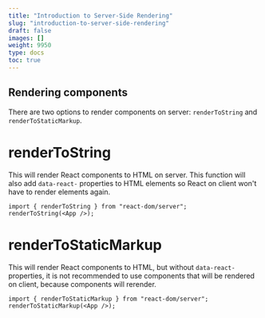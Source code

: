 ```yaml
---
title: "Introduction to Server-Side Rendering"
slug: "introduction-to-server-side-rendering"
draft: false
images: []
weight: 9950
type: docs
toc: true
---
```


## Rendering components
There are two options to render components on server: `renderToString` and `renderToStaticMarkup`.

# renderToString

This will render React components to HTML on server. This function will also add `data-react-` properties to HTML elements so React on client won't have to render elements again.

<!-- language: lang-js -->

    import { renderToString } from "react-dom/server";
    renderToString(<App />);


# renderToStaticMarkup

This will render React components to HTML, but without `data-react-` properties, it is not recommended to use components that will be rendered on client, because components will rerender.

<!-- language: lang-js -->

    import { renderToStaticMarkup } from "react-dom/server";
    renderToStaticMarkup(<App />);

